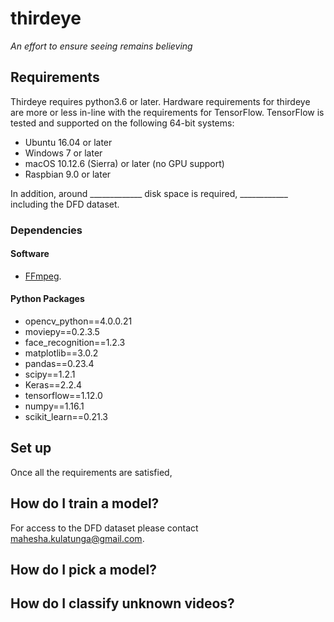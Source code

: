 # thirdeye
*An effort to ensure seeing remains believing*

## Requirements
Thirdeye requires python3.6 or later. Hardware requirements for thirdeye are more or less in-line with the requirements for TensorFlow.
TensorFlow is tested and supported on the following 64-bit systems:

- Ubuntu 16.04 or later
- Windows 7 or later
- macOS 10.12.6 (Sierra) or later (no GPU support)
- Raspbian 9.0 or later

In addition, around _____________ disk space is required, ____________ including the DFD dataset.

### Dependencies
#### Software
- [FFmpeg](https://ffmpeg.org/).

#### Python Packages
- opencv_python==4.0.0.21
- moviepy==0.2.3.5
- face_recognition==1.2.3
- matplotlib==3.0.2
- pandas==0.23.4
- scipy==1.2.1
- Keras==2.2.4
- tensorflow==1.12.0
- numpy==1.16.1
- scikit_learn==0.21.3


## Set up
Once all the requirements are satisfied, 

## How do I train a model?

For access to the DFD dataset please contact mahesha.kulatunga@gmail.com.

## How do I pick a model?


## How do I classify unknown videos?
